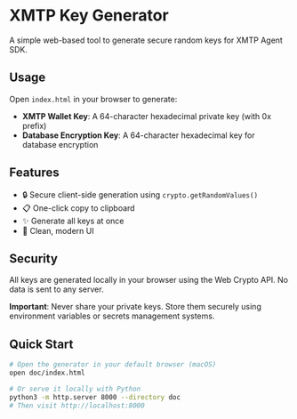 # XMTP Key Generator

A simple web-based tool to generate secure random keys for XMTP Agent SDK.

## Usage

Open `index.html` in your browser to generate:

- **XMTP Wallet Key**: A 64-character hexadecimal private key (with 0x prefix)
- **Database Encryption Key**: A 64-character hexadecimal key for database encryption

## Features

- 🔒 Secure client-side generation using `crypto.getRandomValues()`
- 📋 One-click copy to clipboard
- ✨ Generate all keys at once
- 🎨 Clean, modern UI

## Security

All keys are generated locally in your browser using the Web Crypto API. No data is sent to any server.

**Important**: Never share your private keys. Store them securely using environment variables or secrets management systems.

## Quick Start

```bash
# Open the generator in your default browser (macOS)
open doc/index.html

# Or serve it locally with Python
python3 -m http.server 8000 --directory doc
# Then visit http://localhost:8000
```
